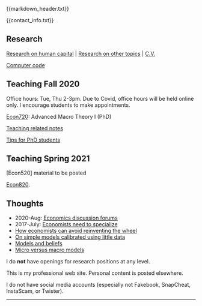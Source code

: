 {{markdown_header.txt}}

{{contact_info.txt}}

## Research #

[Research on human capital](Research/research.html)  |  [Research on other topics](Research/research_other.html) | [C.V.](Research/CV_LutzHendricks.pdf)

[Computer code](computer_code.html)

## Teaching Fall 2020

Office hours: Tue, Thu 2-3pm. 
Due to Covid, office hours will be held online only. I encourage students to make appointments.

[Econ720](econ720/econ720.html): Advanced Macro Theory I (PhD)

[Teaching related notes](teaching/teaching.html)

[Tips for PhD students](teaching/phd_students.html)

## Teaching Spring 2021

[Econ520] material to be posted

[Econ820](econ821/econ821.html).


## Thoughts ##

* 2020-Aug: [Economics discussion forums](thoughts/forums.html)
* 2017-July: [Economists need to specialize](thoughts/specialization.html)
* [How economists can avoid reinventing the wheel](thoughts/duplication.html)
* [On simple models calibrated using little data](thoughts/quantitative_models.html)
* [Models and beliefs](thoughts/models_beliefs.html)
* [Micro versus macro models](thoughts/micro_macro.html)

I do **not** have openings for research positions at any level.

This is my professional web site. Personal content is posted elsewhere.

I do not have social media accounts (especially not Fakebook, SnapCheat, InstaScam, or Twister).

-----------